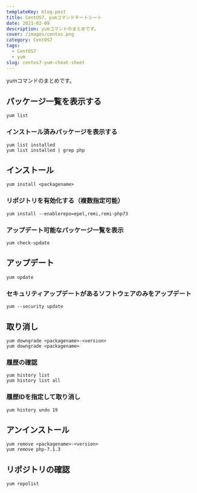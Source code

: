 ```yaml
---
templateKey: blog-post
title: CentOS7、yumコマンドチートシート
date: 2021-02-09
description: yumコマンドのまとめです。
cover: /images/centos.png
category: CentOS7
tags:
  - CentOS7
  - yum
slug: centos7-yum-cheat-sheet
---
```


yumコマンドのまとめです。

## パッケージ一覧を表示する

```shell
yum list
```

### インストール済みパッケージを表示する

```shell
yum list installed
yum list installed | grep php
```

## インストール

```shell
yum install <packagename>
```

### リポジトリを有効化する（複数指定可能）

```shell
yum install --enablerepo=epel,remi,remi-php73
```

### アップデート可能なパッケージ一覧を表示

```shell
yum check-update
```

## アップデート

```shell
yum update
```

### セキュリティアップデートがあるソフトウェアのみをアップデート
```shell
yum --security update
```

## 取り消し

```shell
yum downgrade <packagename>-<version>
yum downgrade <packagename>
```

### 履歴の確認

```shell
yum history list
yum history list all
```

### 履歴IDを指定して取り消し

```shell
yum history undo 19
```

## アンインストール

```shell
yum remove <packagename>-<version>
yum remove php-7.1.3
```

## リポジトリの確認

```shell
yum repolist
```
